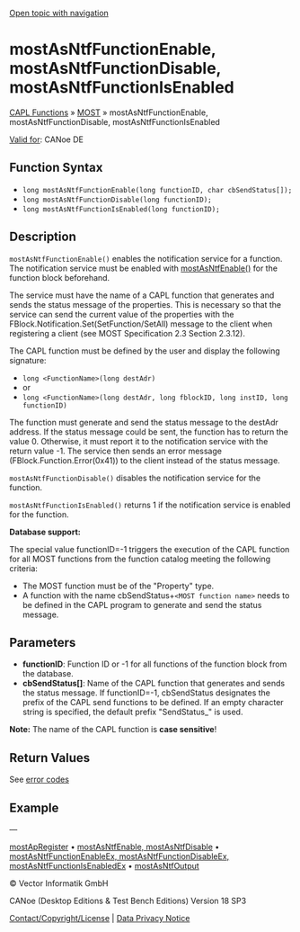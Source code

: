 [Open topic with navigation](../../../../../CANoeDEFamily.htm#Topics/CAPLFunctions/MOST/Functions/CAPLfunctionMOSTAsNTFFunctionEnable.md)

# mostAsNtfFunctionEnable, mostAsNtfFunctionDisable, mostAsNtfFunctionIsEnabled

[CAPL Functions](../../CAPLfunctions.md) » [MOST](../CAPLfunctionsMOSTOverview.md) » mostAsNtfFunctionEnable, mostAsNtfFunctionDisable, mostAsNtfFunctionIsEnabled

[Valid for](../../../Shared/FeatureAvailability.md): CANoe DE

## Function Syntax

- `long mostAsNtfFunctionEnable(long functionID, char cbSendStatus[]);`
- `long mostAsNtfFunctionDisable(long functionID);`
- `long mostAsNtfFunctionIsEnabled(long functionID);`

## Description

`mostAsNtfFunctionEnable()` enables the notification service for a function. The notification service must be enabled with [mostAsNtfEnable()](CAPLfunctionMOSTAsNTFEnable.md) for the function block beforehand.

The service must have the name of a CAPL function that generates and sends the status message of the properties. This is necessary so that the service can send the current value of the properties with the FBlock.Notification.Set(SetFunction/SetAll) message to the client when registering a client (see MOST Specification 2.3 Section 2.3.12).

The CAPL function must be defined by the user and display the following signature:

- `long <FunctionName>(long destAdr)`
- or
- `long <FunctionName>(long destAdr, long fblockID, long instID, long functionID)`

The function must generate and send the status message to the destAdr address. If the status message could be sent, the function has to return the value 0. Otherwise, it must report it to the notification service with the return value -1. The service then sends an error message (FBlock.Function.Error(0x41)) to the client instead of the status message.

`mostAsNtfFunctionDisable()` disables the notification service for the function.

`mostAsNtfFunctionIsEnabled()` returns 1 if the notification service is enabled for the function.

**Database support:**

The special value functionID=-1 triggers the execution of the CAPL function for all MOST functions from the function catalog meeting the following criteria:

- The MOST function must be of the "Property" type.
- A function with the name cbSendStatus+`<MOST function name>` needs to be defined in the CAPL program to generate and send the status message.

## Parameters

- **functionID**: Function ID or -1 for all functions of the function block from the database.
- **cbSendStatus[]**: Name of the CAPL function that generates and sends the status message. If functionID=-1, cbSendStatus designates the prefix of the CAPL send functions to be defined. If an empty character string is specified, the default prefix "SendStatus_" is used.

**Note:** The name of the CAPL function is **case sensitive**!

## Return Values

See [error codes](../CAPLfunctionsMOSTErrorCodes.md)

## Example

—

[mostApRegister](CAPLfunctionMOSTApRegister.md) • [mostAsNtfEnable, mostAsNtfDisable](CAPLfunctionMOSTAsNTFEnable.md) • [mostAsNtfFunctionEnableEx, mostAsNtfFunctionDisableEx, mostAsNtfFunctionIsEnabledEx](CAPLfunctionMOSTAsNTFFunctionEnableEx.md) • [mostAsNtfOutput](CAPLfunctionMOSTAsNTFOutput.md)

© Vector Informatik GmbH

CANoe (Desktop Editions & Test Bench Editions) Version 18 SP3

[Contact/Copyright/License](../../../Shared/ContactCopyrightLicense.md) | [Data Privacy Notice](https://www.vector.com/int/en/company/get-info/privacy-policy/)
